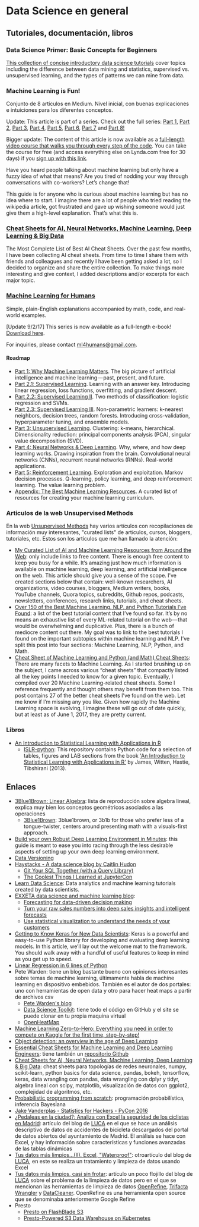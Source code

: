 # Data Science en general

## Tutoriales, documentación, libros

### Data Science Primer: Basic Concepts for Beginners

[This collection of concise introductory data science tutorials](http://www.kdnuggets.com/2017/08/data-science-primer-basic-concepts-for-beginners.html) cover topics including the difference between data mining and statistics, supervised vs. unsupervised learning, and the types of patterns we can mine from data.

### Machine Learning is Fun!

Conjunto de 8 artículos en Medium. Nivel inicial, con buenas explicaciones e intuiciones para los diferentes conceptos.

Update: This article is part of a series. Check out the full series: [Part 1](https://medium.com/@ageitgey/machine-learning-is-fun-80ea3ec3c471), [Part 2](https://medium.com/@ageitgey/machine-learning-is-fun-part-2-a26a10b68df3), [Part 3](https://medium.com/@ageitgey/machine-learning-is-fun-part-3-deep-learning-and-convolutional-neural-networks-f40359318721), [Part 4](https://medium.com/@ageitgey/machine-learning-is-fun-part-4-modern-face-recognition-with-deep-learning-c3cffc121d78), [Part 5](https://medium.com/@ageitgey/machine-learning-is-fun-part-5-language-translation-with-deep-learning-and-the-magic-of-sequences-2ace0acca0aa), [Part 6](https://medium.com/@ageitgey/machine-learning-is-fun-part-6-how-to-do-speech-recognition-with-deep-learning-28293c162f7a), [Part 7](https://medium.com/@ageitgey/abusing-generative-adversarial-networks-to-make-8-bit-pixel-art-e45d9b96cee7) and [Part 8!](https://medium.com/@ageitgey/machine-learning-is-fun-part-8-how-to-intentionally-trick-neural-networks-b55da32b7196)

Bigger update: The content of this article is now available as a [full-length video course that walks you through every step of the code](https://www.lynda.com/Data-Science-tutorials/Machine-Learning-Essential-Training-Value-Estimations/548594-2.html?lpk35=9149&utm_medium=ldc-partner&utm_source=CMPRC&utm_content=524&utm_campaign=CD20575&bid=524&aid=CD20575). You can take the course for free (and access everything else on Lynda.com free for 30 days) if you [sign up with this link](https://www.lynda.com/trial/AdamGeitgey).

Have you heard people talking about machine learning but only have a fuzzy idea of what that means? Are you tired of nodding your way through conversations with co-workers? Let’s change that!

This guide is for anyone who is curious about machine learning but has no idea where to start. I imagine there are a lot of people who tried reading the wikipedia article, got frustrated and gave up wishing someone would just give them a high-level explanation. That’s what this is.

### [Cheat Sheets for AI, Neural Networks, Machine Learning, Deep Learning & Big Data](https://becominghuman.ai/cheat-sheets-for-ai-neural-networks-machine-learning-deep-learning-big-data-678c51b4b463)

The Most Complete List of Best AI Cheat Sheets. Over the past few months, I have been collecting AI cheat sheets. From time to time I share them with friends and colleagues and recently I have been getting asked a lot, so I decided to organize and share the entire collection. To make things more interesting and give context, I added descriptions and/or excerpts for each major topic.

### [Machine Learning for Humans](https://medium.com/machine-learning-for-humans/why-machine-learning-matters-6164faf1df12)

Simple, plain-English explanations accompanied by math, code, and real-world examples.

[Update 9/2/17] This series is now available as a full-length e-book! [Download here](https://www.dropbox.com/s/vvh0lkxcljgzlhy/machine_learning_for_humans.pdf?dl=0).

For inquiries, please contact ml4humans@gmail.com.

#### Roadmap

* [Part 1: Why Machine Learning Matters](https://medium.com/machine-learning-for-humans/why-machine-learning-matters-6164faf1df12). The big picture of artificial intelligence and machine learning — past, present, and future.
* [Part 2.1: Supervised Learning](https://medium.com/@v_maini/supervised-learning-740383a2feab). Learning with an answer key. Introducing linear regression, loss functions, overfitting, and gradient descent.
* [Part 2.2: Supervised Learning II](https://medium.com/@v_maini/supervised-learning-2-5c1c23f3560d). Two methods of classification: logistic regression and SVMs.
* [Part 2.3: Supervised Learning III](https://medium.com/@v_maini/supervised-learning-3-b1551b9c4930). Non-parametric learners: k-nearest neighbors, decision trees, random forests. Introducing cross-validation, hyperparameter tuning, and ensemble models.
* [Part 3: Unsupervised Learning](https://medium.com/@v_maini/unsupervised-learning-f45587588294). Clustering: k-means, hierarchical. Dimensionality reduction: principal components analysis (PCA), singular value decomposition (SVD).
* [Part 4: Neural Networks & Deep Learning](https://medium.com/@v_maini/neural-networks-deep-learning-cdad8aeae49b). Why, where, and how deep learning works. Drawing inspiration from the brain. Convolutional neural networks (CNNs), recurrent neural networks (RNNs). Real-world applications.
* [Part 5: Reinforcement Learning](https://medium.com/@v_maini/reinforcement-learning-6eacf258b265). Exploration and exploitation. Markov decision processes. Q-learning, policy learning, and deep reinforcement learning. The value learning problem.
* [Appendix: The Best Machine Learning Resources](https://medium.com/@v_maini/how-to-learn-machine-learning-24d53bb64aa1). A curated list of resources for creating your machine learning curriculum.

### Articulos de la web Unsupervised Methods

En la web [Unsupervised Methods](https://unsupervisedmethods.com/) hay varios artículos con recopilaciones de información muy interesantes, "curated lists" de artículos, cursos, bloggers, tutoriales, etc. Estos son los artículos que me han llamado la atención:

* [My Curated List of AI and Machine Learning Resources from Around the Web](https://unsupervisedmethods.com/my-curated-list-of-ai-and-machine-learning-resources-from-around-the-web-9a97823b8524): only include links to free content. There is enough free content to keep you busy for a while. It’s amazing just how much information is available on machine learning, deep learning, and artificial intelligence on the web. This article should give you a sense of the scope. I’ve created sections below that contain: well-known researchers, AI organizations, video courses, bloggers, Medium writers, books, YouTube channels, Quora topics, subreddits, Github repos, podcasts, newsletters, conferences, research links, tutorials, and cheat sheets.
* [Over 150 of the Best Machine Learning, NLP, and Python Tutorials I’ve Found](https://unsupervisedmethods.com/over-150-of-the-best-machine-learning-nlp-and-python-tutorials-ive-found-ffce2939bd78): a list of the best tutorial content that I’ve found so far. It’s by no means an exhaustive list of every ML-related tutorial on the web — that would be overwhelming and duplicative. Plus, there is a bunch of mediocre content out there. My goal was to link to the best tutorials I found on the important subtopics within machine learning and NLP. I’ve split this post into four sections: Machine Learning, NLP, Python, and Math.
* [Cheat Sheet of Machine Learning and Python (and Math) Cheat Sheets](https://unsupervisedmethods.com/cheat-sheet-of-machine-learning-and-python-and-math-cheat-sheets-a4afe4e791b6): There are many facets to Machine Learning. As I started brushing up on the subject, I came across various “cheat sheets” that compactly listed all the key points I needed to know for a given topic. Eventually, I compiled over 20 Machine Learning-related cheat sheets. Some I reference frequently and thought others may benefit from them too. This post contains 27 of the better cheat sheets I’ve found on the web. Let me know if I’m missing any you like. Given how rapidly the Machine Learning space is evolving, I imagine these will go out of date quickly, but at least as of June 1, 2017, they are pretty current.

### Libros

* [An Introduction to Statistical Learning with Applications in R](https://www-bcf.usc.edu/~gareth/ISL/)
    * [ISLR-python](https://github.com/JWarmenhoven/ISLR-python): This repository contains Python code for a selection of tables, figures and LAB sections from the book ['An Introduction to Statistical Learning with Applications in R'](http://www-bcf.usc.edu/%7Egareth/ISL/index.html) by James, Witten, Hastie, Tibshirani (2013).

## Enlaces

* [3Blue1Brown: Linear Algebra](https://www.youtube.com/playlist?list=PL0-GT3co4r2y2YErbmuJw2L5tW4Ew2O5B): lista de reproducción sobre algebra lineal, explica muy bien los conceptos geométricos asociados a las operaciones
    * [3Blue1Brown](https://www.3blue1brown.com/): 3blue1brown, or 3b1b for those who prefer less of a tongue-twister, centers around presenting math with a visuals-first approach.
* [Build your own Robust Deep Learning Environment in Minutes](https://towardsdatascience.com/build-your-own-robust-deep-learning-environment-in-minutes-354cf140a5a6): this guide is meant to ease you into racing through the less desirable aspects of setting up your own deep learning environment.
* [Data Versioning](https://emilygorcenski.com/post/data-versioning/)
* [Haystacks - A data science blog by Caitlin Hudon](https://caitlinhudon.com/)
    * [Git Your SQL Together (with a Query Library)](https://caitlinhudon.com/2018/11/28/git-sql-together/)
    * [The Coolest Things I Learned at JupyterCon](https://caitlinhudon.com/2018/08/27/coolest-things-jupytercon/)
* [Learn Data Science](https://www.learndatasci.com/): Data analytics and machine learning tutorials created by data scientists.
* [EXXETA data science and machine learning blog](http://exxeta.github.io/index.html):
    * [Forecasting for data-driven decision making](http://exxeta.github.io/2018/10/forecast_sales_in_retail)
    * [Turn your raw sales numbers into deep sales insights and intelligent forecasts](http://exxeta.github.io/2018/10/sales-prediction)
    * [Use statistical visualization to understand the needs of your customers](http://exxeta.github.io/2018/10/Statistical_Visualization_Customer_Insights)
* [Getting to Know Keras for New Data Scientists](https://medium.com/@ODSC/getting-to-know-keras-for-new-data-scientists-cebbc42a3122): Keras is a powerful and easy-to-use Python library for developing and evaluating deep learning models. In this article, we’ll lay out the welcome mat to the framework. You should walk away with a handful of useful features to keep in mind as you get up to speed.
* [Linear Regression in 6 lines of Python](https://towardsdatascience.com/linear-regression-in-6-lines-of-python-5e1d0cd05b8d)
* Pete Warden: tiene un blog bastante bueno con opiniones interesantes sobre temas de machine learning, últimamente habla de machine learning en dispositivo embebidos. También es el autor de dos portales: uno con herramientas de open data y otro para hacer heat maps a partir de archivos csv
    * [Pete Warden's blog](https://petewarden.com/)
    * [Data Science Toolkit](http://www.datasciencetoolkit.org/): tiene todo el código en GitHub y el site se puede clonar en tu propia maquina virtual
    * [OpenHeatMap](http://www.openheatmap.com/)
* [Machine Learning Zero-to-Hero: Everything you need in order to compete on Kaggle for the first time, step-by-step!](https://towardsdatascience.com/machine-learning-zero-to-hero-everything-you-need-in-order-to-compete-on-kaggle-for-the-first-time-18644e701cf1)
* [Object detection: an overview in the age of Deep Learning](https://tryolabs.com/blog/2017/08/30/object-detection-an-overview-in-the-age-of-deep-learning/)
* [Essential Cheat Sheets for Machine Learning and Deep Learning Engineers](https://startupsventurecapital.com/essential-cheat-sheets-for-machine-learning-and-deep-learning-researchers-efb6a8ebd2e5): tiene también un [repositorio Github](https://github.com/kailashahirwar/cheatsheets-ai)
* [Cheat Sheets for AI, Neural Networks, Machine Learning, Deep Learning & Big Data](https://becominghuman.ai/cheat-sheets-for-ai-neural-networks-machine-learning-deep-learning-big-data-678c51b4b463): cheat sheets para topologías de redes neuronales, numpy, scikit-learn, python basics for data science, pandas, bokeh, tensorflow, keras, data wrangling con pandas, data wrangling con dplyr y tidyr, algebra lineal con scipy, matplotlib, visualización de datos con ggplot2, complejidad de algoritmos, etc.
* [Probabilistic programming from scratch](https://www.oreilly.com/learning/probabilistic-programming-from-scratch): programación probabilística, inferencia Bayesiana
* [Jake Vanderplas - Statistics for Hackers - PyCon 2016](https://www.youtube.com/watch?v=Iq9DzN6mvYA)
* [¿Pedaleas en la ciudad?: Analiza con Excel la seguridad de los ciclistas en Madrid](http://data-speaks.luca-d3.com/2017/09/pedaleas-en-bicimad-analiza-con-excel.html): artículo del blog de [LUCA](https://www.luca-d3.com/index.html) en el que se hace un análisis descriptivo de datos de accidentes de bicicleta descargados del portal de datos abiertos del ayuntamiento de Madrid. El análisis se hace con Excel, y hay información sobre características y funciones avanzadas de las tablas dinámicas
* [Tus datos más limpios...(II). Excel, "Waterproof"](http://data-speaks.luca-d3.com/2017/06/tus-datos-mas-limpiosii-excel-waterproof.html): otroartículo del blog de [LUCA](https://www.luca-d3.com/index.html), en este se realiza un tratamiento y limpieza de datos usando Excel
* [Tus datos más limpios, casi sin frotar](http://data-speaks.luca-d3.com/2017/06/tus-datos-mas-limpios-casi-sin-frotar.html): artículo un poco flojillo del blog de [LUCA](https://www.luca-d3.com/index.html) sobre el problema de la limpieza de datos pero en el que se mencionan las herramientas de limpieza de datos [OpenRefine](http://openrefine.org/), [Trifacta Wrangler](https://www.trifacta.com/start-wrangling/) y [DataCleaner](https://datacleaner.org/). OpenRefine es una herramienta open source que se denominaba anteriormente Google Refine
* Presto
    * [Presto on FlashBlade S3](https://medium.com/@joshua_robinson/presto-on-flashblade-s3-486ecb449574)
    * [Presto-Powered S3 Data Warehouse on Kubernetes](https://medium.com/@joshua_robinson/presto-powered-s3-data-warehouse-on-kubernetes-aea89d2f40e8)
